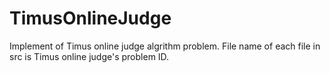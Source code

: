 TimusOnlineJudge
================

Implement of Timus online judge algrithm problem. File name of each file in src is Timus online judge's problem ID.

